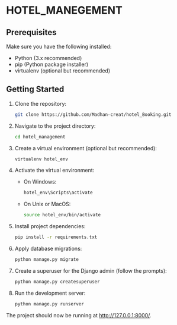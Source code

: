 # HOTEL_MANEGEMENT

## Prerequisites

Make sure you have the following installed:

- Python (3.x recommended)
- pip (Python package installer)
- virtualenv (optional but recommended)

## Getting Started

1. Clone the repository:

    ```bash
    git clone https://github.com/Madhan-creat/hotel_Booking.git
    ```

2. Navigate to the project directory:

    ```bash
    cd hotel_management
    ```

3. Create a virtual environment (optional but recommended):

    ```bash
    virtualenv hotel_env
    ```

4. Activate the virtual environment:

    - On Windows:

        ```bash
        hotel_env\Scripts\activate
        ```

    - On Unix or MacOS:

        ```bash
        source hotel_env/bin/activate
        ```

5. Install project dependencies:

    ```bash
    pip install -r requirements.txt
    ```

6. Apply database migrations:

    ```bash
    python manage.py migrate
    ```

7. Create a superuser for the Django admin (follow the prompts):

    ```bash
    python manage.py createsuperuser
    ```

8. Run the development server:

    ```bash
    python manage.py runserver
    ```

The project should now be running at http://127.0.0.1:8000/.


